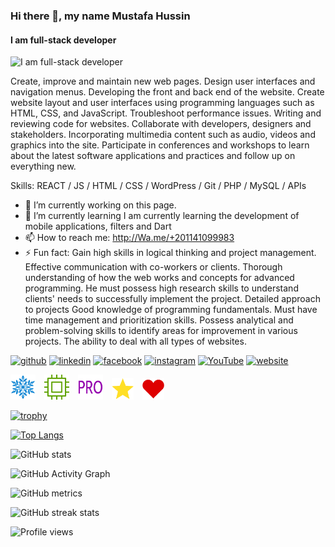 

### Hi there 👋, my name  Mustafa Hussin
#### I am  full-stack developer
![I am  full-stack developer](https://avatars.githubusercontent.com/u/100322954?s=400&u=0d8fd149384a49a48ff4e1faeca6c26748b7fe97&v=4)

Create, improve and maintain new web pages.
     Design user interfaces and navigation menus.
     Developing the front and back end of the website.
     Create website layout and user interfaces using programming languages such as HTML, CSS, and JavaScript.
     Troubleshoot performance issues.
     Writing and reviewing code for websites.
     Collaborate with developers, designers and stakeholders.
     Incorporating multimedia content such as audio, videos and graphics into the site.
     Participate in conferences and workshops to learn about the latest software applications and practices and follow up on everything new.

Skills:  REACT / JS / HTML / CSS / WordPress / Git / PHP / MySQL / APIs

- 🔭 I’m currently working on this page. 
- 🌱 I’m currently learning I am currently learning the development of mobile applications, filters and Dart 
- 📫 How to reach me: http://Wa.me/+201141099983 
- ⚡ Fun fact: Gain high skills in logical thinking and project management. Effective communication with co-workers or clients. Thorough understanding of how the web works and concepts for advanced programming. He must possess high research skills to understand clients' needs to successfully implement the project. Detailed approach to projects Good knowledge of programming fundamentals. Must have time management and prioritization skills. Possess analytical and problem-solving skills to identify areas for improvement in various projects. The ability to deal with all types of websites. 


[<img src='https://cdn.jsdelivr.net/npm/simple-icons@3.0.1/icons/github.svg' alt='github' height='40'>](https://github.com/MR-mustafa-hussin)  [<img src='https://cdn.jsdelivr.net/npm/simple-icons@3.0.1/icons/linkedin.svg' alt='linkedin' height='40'>](https://www.linkedin.com/in/https://www.linkedin.com/in/dv-mustafa-hussein-53228678//)  [<img src='https://cdn.jsdelivr.net/npm/simple-icons@3.0.1/icons/facebook.svg' alt='facebook' height='40'>](https://www.facebook.com/https://www.facebook.com/ogcodingwme)  [<img src='https://cdn.jsdelivr.net/npm/simple-icons@3.0.1/icons/instagram.svg' alt='instagram' height='40'>](https://www.instagram.com/https://www.instagram.com/ogcoding2023//)  [<img src='https://cdn.jsdelivr.net/npm/simple-icons@3.0.1/icons/youtube.svg' alt='YouTube' height='40'>](https://www.youtube.com/channel/https://www.youtube.com/channel/UCaIFxw_u90GHdABbHWUASuw)  [<img src='https://cdn.jsdelivr.net/npm/simple-icons@3.0.1/icons/icloud.svg' alt='website' height='40'>](https://og-coding.alnada-landscaping.com)  

<a href='https://archiveprogram.github.com/'><img src='https://raw.githubusercontent.com/acervenky/animated-github-badges/master/assets/acbadge.gif' width='40' height='40'></a> <a href='https://docs.github.com/en/developers'><img src='https://raw.githubusercontent.com/acervenky/animated-github-badges/master/assets/devbadge.gif' width='40' height='40'></a> <a href='https://github.com/pricing'><img src='https://raw.githubusercontent.com/acervenky/animated-github-badges/master/assets/pro.gif' width='40' height='40'></a> <a href='https://stars.github.com/'><img src='https://raw.githubusercontent.com/acervenky/animated-github-badges/master/assets/starbadge.gif' width='35' height='35'></a> <a href='https://docs.github.com/en/github/supporting-the-open-source-community-with-github-sponsors'><img src='https://raw.githubusercontent.com/acervenky/animated-github-badges/master/assets/sponsorbadge.gif' width='35' height='35'></a> 

[![trophy](https://github-profile-trophy.vercel.app/?username=MR-mustafa-hussin)](https://github.com/ryo-ma/github-profile-trophy)

[![Top Langs](https://github-readme-stats.vercel.app/api/top-langs/?username=MR-mustafa-hussin)](https://github.com/anuraghazra/github-readme-stats)

![GitHub stats](https://github-readme-stats.vercel.app/api?username=MR-mustafa-hussin&show_icons=true&count_private=true)  

![GitHub Activity Graph](https://activity-graph.herokuapp.com/graph?username=MR-mustafa-hussin)  

![GitHub metrics](https://metrics.lecoq.io/MR-mustafa-hussin)  

![GitHub streak stats](https://streak-stats.demolab.com/?user=MR-mustafa-hussin)  

![Profile views](https://gpvc.arturio.dev/MR-mustafa-hussin)  

